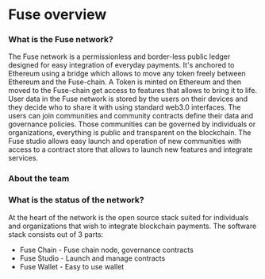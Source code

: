 # Fuse overview

### What is the Fuse network?

The Fuse network is a permissionless and border-less public ledger designed for easy integration of everyday payments. It's anchored to Ethereum using a bridge which allows to move any token freely between Ethereum and the Fuse-chain.  A Token is minted on Ethereum and then moved to the Fuse-chain get access to features that allows to bring it to life.  
User data in the Fuse network is stored by the users on their devices and they decide who to share it with using standard web3.0 interfaces. The users can join communities and community contracts define their data and governance policies. Those communities can be governed by individuals or organizations, everything is public and transparent on the blockchain. The Fuse studio allows easy launch and operation of new communities with access to a contract store that allows to launch new features and integrate services.

### About the team



 

### What is the status of the network?

At the heart of the network is the open source stack suited for individuals and organizations that wish to integrate blockchain payments. The software stack consists out of 3 parts:

* Fuse Chain - Fuse chain node, governance contracts
* Fuse Studio - Launch and manage contracts
* Fuse Wallet - Easy to use wallet

